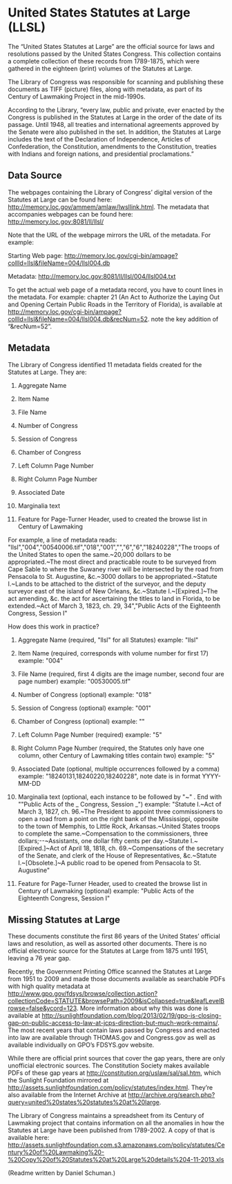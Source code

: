 United States Statutes at Large (LLSL)
======================================

The “United States Statutes at Large” are the official source for laws and resolutions passed by the United States Congress. This collection contains a complete collection of these records from 1789-1875, which were gathered in the eighteen (print) volumes of the Statutes at Large.

The Library of Congress was responsible for scanning and publishing these documents as TIFF (picture) files, along with metadata, as part of its Century of Lawmaking Project in the mid-1990s.

According to the Library, “every law, public and private, ever enacted by the Congress is published in the Statutes at Large in the order of the date of its passage. Until 1948, all treaties and international agreements approved by the Senate were also published in the set. In addition, the Statutes at Large includes the text of the Declaration of Independence, Articles of Confederation, the Constitution, amendments to the Constitution, treaties with Indians and foreign nations, and presidential proclamations.”

Data Source
-----------

The webpages containing the Library of Congress’ digital version of the Statutes at Large can be found here: http://memory.loc.gov/ammem/amlaw/lwsllink.html. The metadata that accompanies webpages can be found here: http://memory.loc.gov:8081/ll/llsl/

Note that the URL of the webpage mirrors the URL of the metadata. For example:

Starting Web page: http://memory.loc.gov/cgi-bin/ampage?collId=llsl&fileName=004/llsl004.db

Metadata: http://memory.loc.gov:8081/ll/llsl/004/llsl004.txt

To get the actual web page of a metadata record, you have to count lines in the metadata. For example: chapter 21 (An Act to Authorize the Laying Out and Opening Certain Public Roads in the Territory of Florida), is available at http://memory.loc.gov/cgi-bin/ampage?collId=llsl&fileName=004/llsl004.db&recNum=52. note the key addition of “&recNum=52”.

Metadata
--------

The Library of Congress identified 11 metadata fields created for the Statutes at Large. They are:

1. Aggregate Name

2. Item Name

3. File Name

4. Number of Congress

5. Session of Congress

6. Chamber of Congress

7. Left Column Page Number

8. Right Column Page Number

9. Associated Date

10. Marginalia text

11. Feature for Page-Turner Header, used to created the browse list in Century of Lawmaking

For example, a line of metadata reads: "llsl","004","00540006.tif","018","001","","6","6","18240228","The troops of the United States to open the same.~20,000 dollars to be appropriated.~The most direct and practicable route to be surveyed from Cape Sable to where the Suwaney river will be intersected by the road from Pensacola to St. Augustine, &c.~3000 dollars to be appropriated.~Statute I.~Lands to be attached to the district of the surveyor, and the deputy surveyor east of the island of New Orleans, &c.~Statute I.~[Expired.]~The act amending, &c. the act for ascertaining the titles to land in Florida, to be extended.~Act of March 3, 1823, ch. 29, 34","Public Acts of the Eighteenth Congress, Session I"

How does this work in practice?

1. Aggregate Name (required, "llsl" for all Statutes) example: "llsl"

2. Item Name (required, corresponds with volume number for first 17) example: "004"

3. File Name (required, first 4 digits are the image number, second four are page number) example: "00530005.tif"

4. Number of Congress (optional) example: "018"

5. Session of Congress (optional) example: "001"

6. Chamber of Congress (optional) example: ""

7. Left Column Page Number (required) example: "5"

8. Right Column Page Number (required, the Statutes only have one column, other Century of Lawmaking titles contain two) example: "5"

9. Associated Date (optional, multiple occurrences followed by a comma) example: "18240131,18240220,18240228", note date is in format YYYY-MM-DD

10. Marginalia text (optional, each  instance to be followed by "~" . End with ""Public Acts of the _ Congress, Session _") example: "Statute I.~Act of March 3, 1827, ch. 96.~The President to appoint three commissioners to open a road from a point on the right bank of the Mississippi, opposite to the town of Memphis, to Little Rock, Arkansas.~United States troops to complete the same.~Compensation to the commissioners, three dollars;--~Assistants, one dollar fifty cents per day.~Statute I.~[Expired.]~Act of April 18, 1818, ch. 69.~Compensations of the secretary of the Senate, and clerk of the House of Representatives, &c.~Statute I.~[Obsolete.]~A public road to be opened from Pensacola to St. Augustine"

11. Feature for Page-Turner Header, used to created the browse list in Century of Lawmaking (optional) example: "Public Acts of the Eighteenth Congress, Session I"

Missing Statutes at Large
-------------------------

These documents constitute the first 86 years of the United States’ official laws and resolution, as well as assorted other documents. There is no official electronic source for the Statutes at Large from 1875 until 1951, leaving a 76 year gap.

Recently, the Government Printing Office scanned the Statutes at Large from 1951 to 2009 and made those documents available as searchable PDFs with high quality metadata at http://www.gpo.gov/fdsys/browse/collection.action?collectionCode=STATUTE&browsePath=2009&isCollapsed=true&leafLevelBrowse=false&ycord=123. More information about why this was done is available at http://sunlightfoundation.com/blog/2013/02/19/gpo-is-closing-gap-on-public-access-to-law-at-jcps-direction-but-much-work-remains/. The most recent years that contain laws passed by Congress and enacted into law are available through THOMAS.gov and Congress.gov as well as available individually on GPO’s FDSYS.gov website.

While there are official print sources that cover the gap years, there are only unofficial electronic sources. The Constitution Society makes available PDFs of these gap years at http://constitution.org/uslaw/sal/sal.htm, which the Sunlight Foundation mirrored at http://assets.sunlightfoundation.com/policy/statutes/index.html. They’re also available from the Internet Archive at http://archive.org/search.php?query=united%20states%20statutes%20at%20large.

The Library of Congress maintains a spreadsheet from its Century of Lawmaking project that contains information on all the anomalies in how the Statutes at Large have been published from 1789-2002. A copy of that is available here: http://assets.sunlightfoundation.com.s3.amazonaws.com/policy/statutes/Century%20of%20Lawmaking%20-%20Copy%20of%20Statutes%20at%20Large%20details%204-11-2013.xls

(Readme written by Daniel Schuman.)

